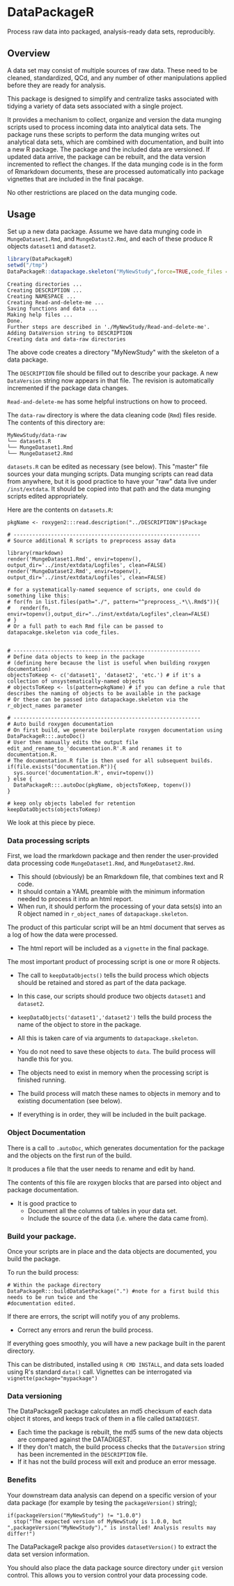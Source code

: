
<!-- README.md is generated from README.Rmd. Please edit that file -->
DataPackageR
============

Process raw data into packaged, analysis-ready data sets, reproducibly.

Overview
--------

A data set may consist of multiple sources of raw data. These need to be cleaned, standardized, QCd, and any number of other manipulations applied before they are ready for analysis.

This package is designed to simplify and centralize tasks associated with tidying a variety of data sets associated with a single project.

It provides a mechanism to collect, organize and version the data munging scripts used to process incoming data into analytical data sets. The package runs these scripts to perform the data munging writes out analytical data sets, which are combined with documentation, and built into a new R package. The package and the included data are versioned. If updated data arrive, the package can be rebuilt, and the data version incremented to reflect the changes. If the data munging code is in the form of Rmarkdown documents, these are processed automatically into package vignettes that are included in the final pacakge.

No other restrictions are placed on the data munging code.

Usage
-----

Set up a new data package. Assume we have data munging code in `MungeDataset1.Rmd`, and `MungeDatast2.Rmd`, and each of these produce R objects `dataset1` and `dataset2`.

``` r
library(DataPackageR)
setwd("/tmp")
DataPackageR::datapackage.skeleton("MyNewStudy",force=TRUE,code_files = c("/tmp/MungeDataset1.Rmd","/tmp/MungeDataset2.Rmd"),r_object_names = c("dataset1","dataset2"))
```

    Creating directories ...
    Creating DESCRIPTION ...
    Creating NAMESPACE ...
    Creating Read-and-delete-me ...
    Saving functions and data ...
    Making help files ...
    Done.
    Further steps are described in './MyNewStudy/Read-and-delete-me'.
    Adding DataVersion string to DESCRIPTION
    Creating data and data-raw directories

The above code creates a directory "MyNewStudy" with the skeleton of a data package.

The `DESCRIPTION` file should be filled out to describe your package. A new `DataVersion` string now appears in that file. The revision is automatically incremented if the package data changes.

`Read-and-delete-me` has some helpful instructions on how to proceed.

The `data-raw` directory is where the data cleaning code (`Rmd`) files reside. The contents of this directory are:

    MyNewStudy/data-raw
    └── datasets.R
    └── MungeDataset1.Rmd
    └── MungeDataset2.Rmd

`datasets.R` can be edited as necessary (see below). This "master" file sources your data munging scripts. Data munging scripts can read data from anywhere, but it is good practice to have your "raw" data live under `/inst/extdata`. It should be copied into that path and the data munging scripts edited appropriately.

Here are the contents on `datasets.R`:

    pkgName <- roxygen2:::read.description("../DESCRIPTION")$Package

    # ------------------------------------------------------------
    # Source additional R scripts to preprocess assay data

    library(rmarkdown)
    render('MungeDataset1.Rmd', envir=topenv(), output_dir='../inst/extdata/Logfiles', clean=FALSE)
    render('MungeDataset2.Rmd', envir=topenv(), output_dir='../inst/extdata/Logfiles', clean=FALSE)

    # for a systematically-named sequence of scripts, one could do something like this:
    # for(fn in list.files(path="./", pattern="^preprocess_.*\\.Rmd$")){
    #   render(fn, envir=topenv(),output_dir="../inst/extdata/Logfiles",clean=FALSE)
    # }
    # Or a full path to each Rmd file can be passed to datapacakge.skeleton via code_files.


    # ------------------------------------------------------------
    # Define data objects to keep in the package
    # (defining here because the list is useful when building roxygen documentation)
    objectsToKeep <- c('dataset1', 'dataset2', 'etc.') # if it's a collection of unsystematically-named objects
    # objectsToKeep <- ls(pattern=pkgName) # if you can define a rule that describes the naming of objects to be available in the package
    # Or these can be passed into datapackage.skeleton via the r_object_names parameter

    # ------------------------------------------------------------
    # Auto build roxygen documentation
    # On first build, we generate boilerplate roxygen documentation using DataPackageR:::.autoDoc()
    # User then manually edits the output file edit_and_rename_to_'documentation.R'.R and renames it to documentation.R.
    # The documentation.R file is then used for all subsequent builds.
    if(file.exists("documentation.R")){
      sys.source('documentation.R', envir=topenv())
    } else {
      DataPackageR:::.autoDoc(pkgName, objectsToKeep, topenv())
    }

    # keep only objects labeled for retention
    keepDataObjects(objectsToKeep)  

We look at this piece by piece.

### Data processing scripts

First, we load the rmarkdown package and then render the user-provided data processing code `MungeDataset1.Rmd`, and `MungeDataset2.Rmd`.

-   This should (obviously) be an Rmarkdown file, that combines text and R code.
-   It should contain a YAML preamble with the minimum information needed to process it into an html report.
-   When run, it should perform the processing of your data sets(s) into an R object named in `r_object_names` of `datapackage.skeleton`.

The product of this particular script will be an html document that serves as a log of how the data were processed.

-   The html report will be included as a `vignette` in the final package.

The most important product of processing script is one or more R objects.

-   The call to `keepDataObjects()` tells the build process which objects should be retained and stored as part of the data package.
-   In this case, our scripts should produce two objects `dataset1` and `dataset2`.
-   `keepDataObjects('dataset1','dataset2')` tells the build process the name of the object to store in the package.
-   All this is taken care of via arguments to `datapackage.skeleton`.

-   You do not need to save these objects to `data`. The build process will handle this for you.
-   The objects need to exist in memory when the processing script is finished running.
-   The build process will match these names to objects in memory and to existing documentation (see below).
-   If everything is in order, they will be included in the built package.

### Object Documentation

There is a call to `.autoDoc`, which generates documentation for the package and the objects on the first run of the build.

It produces a file that the user needs to rename and edit by hand.

The contents of this file are roxygen blocks that are parsed into object and package documentation.

-   It is good practice to
    -   Document all the columns of tables in your data set.
    -   Include the source of the data (i.e. where the data came from).

### Build your package.

Once your scripts are in place and the data objects are documented, you build the package.

To run the build process:

``` r{}
# Within the package directory
DataPackageR:::buildDataSetPackage(".") #note for a first build this needs to be run twice and the 
#documentation edited.
```

If there are errors, the script will notify you of any problems.

-   Correct any errors and rerun the build process.

If everything goes smoothly, you will have a new package built in the parent directory.

This can be distributed, installed using `R CMD INSTALL`, and data sets loaded using R's standard `data()` call. Vignettes can be interrogated via `vignette(package="mypackage")`

### Data versioning

The DataPackageR package calculates an md5 checksum of each data object it stores, and keeps track of them in a file called `DATADIGEST`.

-   Each time the package is rebuilt, the md5 sums of the new data objects are compared against the DATADIGEST.
-   If they don't match, the build process checks that the `DataVersion` string has been incremented in the `DESCRIPTION` file.
-   If it has not the build process will exit and produce an error message.

### Benefits

Your downstream data analysis can depend on a specific version of your data package (for example by tesing the `packageVersion()` string);

``` r{}
if(packageVersion("MyNewStudy") != "1.0.0")
  stop("The expected version of MyNewStudy is 1.0.0, but ",packageVersion("MyNewStudy")," is installed! Analysis results may differ!")
```

The DataPackageR packge also provides `datasetVersion()` to extract the data set version information.

You should also place the data package source directory under `git` version control. This allows you to version control your data processing code.
